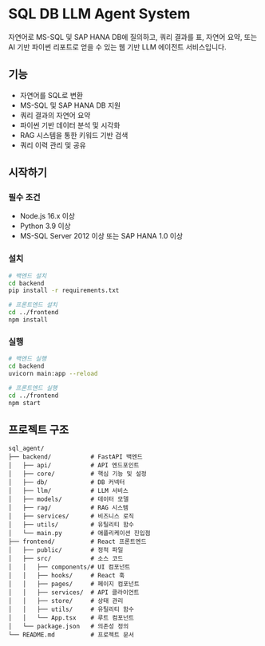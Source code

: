 # SQL DB LLM Agent System

자연어로 MS-SQL 및 SAP HANA DB에 질의하고, 쿼리 결과를 표, 자연어 요약, 또는 AI 기반 파이썬 리포트로 얻을 수 있는 웹 기반 LLM 에이전트 서비스입니다.

## 기능

- 자연어를 SQL로 변환
- MS-SQL 및 SAP HANA DB 지원
- 쿼리 결과의 자연어 요약
- 파이썬 기반 데이터 분석 및 시각화
- RAG 시스템을 통한 키워드 기반 검색
- 쿼리 이력 관리 및 공유

## 시작하기

### 필수 조건

- Node.js 16.x 이상
- Python 3.9 이상
- MS-SQL Server 2012 이상 또는 SAP HANA 1.0 이상

### 설치

```bash
# 백엔드 설치
cd backend
pip install -r requirements.txt

# 프론트엔드 설치
cd ../frontend
npm install
```

### 실행

```bash
# 백엔드 실행
cd backend
uvicorn main:app --reload

# 프론트엔드 실행
cd ../frontend
npm start
```

## 프로젝트 구조

```
sql_agent/
├── backend/           # FastAPI 백엔드
│   ├── api/           # API 엔드포인트
│   ├── core/          # 핵심 기능 및 설정
│   ├── db/            # DB 커넥터
│   ├── llm/           # LLM 서비스
│   ├── models/        # 데이터 모델
│   ├── rag/           # RAG 시스템
│   ├── services/      # 비즈니스 로직
│   ├── utils/         # 유틸리티 함수
│   └── main.py        # 애플리케이션 진입점
├── frontend/          # React 프론트엔드
│   ├── public/        # 정적 파일
│   ├── src/           # 소스 코드
│   │   ├── components/# UI 컴포넌트
│   │   ├── hooks/     # React 훅
│   │   ├── pages/     # 페이지 컴포넌트
│   │   ├── services/  # API 클라이언트
│   │   ├── store/     # 상태 관리
│   │   ├── utils/     # 유틸리티 함수
│   │   └── App.tsx    # 루트 컴포넌트
│   └── package.json   # 의존성 정의
└── README.md          # 프로젝트 문서
```